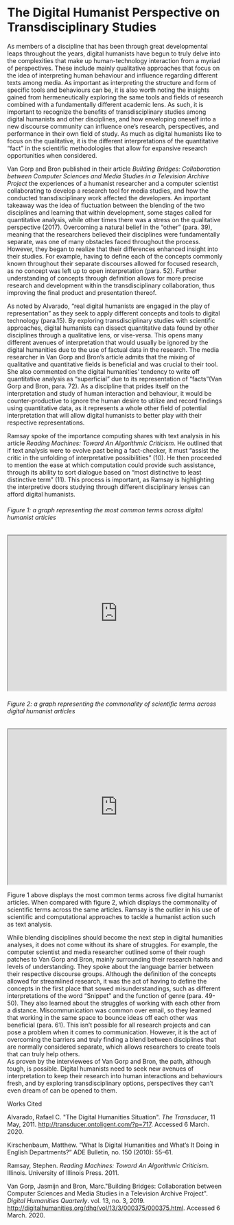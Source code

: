 # The Digital Humanist Perspective on Transdisciplinary Studies
  
  
  As members of a discipline that has been through great developmental leaps throughout the years, digital humanists have begun to truly delve into the complexities that make up human-technology interaction from a myriad of perspectives.  These include mainly qualitative approaches that focus on the idea of interpreting human behaviour and influence regarding different texts among media.  As important as interpreting the structure and form of specific tools and behaviours can be, it is also worth noting the insights gained from hermeneutically exploring the same tools and fields of research combined with a fundamentally different academic lens.  As such, it is important to recognize the benefits of transdisciplinary studies among digital humanists and other disciplines, and how enveloping oneself into a new discourse community can influence one’s research, perspectives, and performance in their own field of study.  As much as digital humanists like to focus on the qualitative, it is the different interpretations of the quantitative “fact” in the scientific methodologies that allow for expansive research opportunities when considered.


  Van Gorp and Bron published in their article *Building Bridges: Collaboration between Computer Sciences and Media Studies in a Television Archive Project* the experiences of a humanist researcher and a computer scientist collaborating to develop a research tool for media studies, and how the conducted transdisciplinary work affected the developers.  An important takeaway was the idea of fluctuation between the blending of the two disciplines and learning that within development, some stages called for quantitative analysis, while other times there was a stress on the qualitative perspective (2017).  Overcoming a natural belief in the “other” (para. 39), meaning that the researchers believed their disciplines were fundamentally separate, was one of many obstacles faced throughout the process.  However, they began to realize that their differences enhanced insight into their studies.  For example, having to define each of the concepts commonly known throughout their separate discourses allowed for focused research, as no concept was left up to open interpretation (para. 52).  Further understanding of concepts through definition allows for more precise research and development within the transdisciplinary collaboration, thus improving the final product and presentation thereof.
           
           
  As noted by Alvarado,  “real digital humanists are engaged in the play of representation” as they seek to apply different concepts and tools to digital technology (para.15). By exploring transdisciplinary studies with scientific approaches, digital humanists can dissect quantitative data found by other disciplines through a qualitative lens, or vise-versa. This opens many different avenues of interpretation that would usually be ignored by the digital humanities due to the use of factual data in the research.  The media researcher in Van Gorp and Bron’s article admits that the mixing of qualitative and quantitative fields is beneficial and was crucial to their tool.  She also commented on the digital humanities’ tendency to write off quantitative analysis as “superficial” due to its representation of “facts”(Van Gorp and Bron, para. 72).  As a discipline that prides itself on the interpretation and study of human interaction and behaviour, it would be counter-productive to ignore the human desire to utilize and record findings using quantitative data, as it represents a whole other field of potential interpretation that will allow digital humanists to better play with their respective representations.


  Ramsay spoke of the importance computing shares with text analysis in his article *Reading Machines: Toward An Algorithmic Criticism*.  He outlined that if text analysis were to evolve past being a fact-checker, it must “assist the critic in the unfolding of interpretative possibilities” (10).  He then proceeded to mention the ease at which computation could provide such assistance, through its ability to sort dialogue based on “most distinctive to least distinctive term” (11).  This process is important, as Ramsay is highlighting the interpretive doors studying through different disciplinary lenses can afford digital humanists.
  
  
###### Figure 1: a graph representing the most common terms across digital humanist articles
<iframe style='width: 509px; height: 362px;' src='https://voyant-tools.org/tool/Trends/?query=humanities&query=novel&query=digital&query=time&query=data&corpus=6b7bc844549713874b540a98b56cad55'></iframe>


###### Figure 2: a graph representing the commonality of scientific terms across digital humanist articles
<iframe style='width: 509px; height: 362px;' src='https://voyant-tools.org/tool/Trends/?query=scien*&query=data&query=qualitative&query=quantitative*&query=algorithm*&corpus=6b7bc844549713874b540a98b56cad55'></iframe>


  Figure 1 above displays the most common terms across five digital humanist articles.  When compared with figure 2, which displays the commonality of scientific terms across the same articles.  Ramsay is the outlier in his use of scientific and computational approaches to tackle a humanist action such as text analysis.
           
           
  While blending disciplines should become the next step in digital humanities analyses, it does not come without its share of struggles.  For example, the computer scientist and media researcher outlined some of their rough patches to Van Gorp and Bron, mainly surrounding their research habits and levels of understanding.  They spoke about the language barrier between their respective discourse groups. 
Although the definition of the concepts allowed for streamlined research, it was the act of having to define the concepts in the first place that sowed misunderstandings, such as different interpretations of the word “Snippet” and the function of genre (para. 49-50).  They also learned about the struggles of working with each other from a distance.  Miscommunication was common over email, so they learned that working in the same space to bounce ideas off each other was beneficial (para. 61).  This isn’t possible for all research projects and can pose a problem when it comes to communication.  However, it is the act of overcoming the barriers and truly finding a blend between disciplines that are normally considered separate, which allows researchers to create tools that can truly help others.  
As proven by the interviewees of Van Gorp and Bron, the path, although tough, is possible.  Digital humanists need to seek new avenues of interpretation to keep their research into human interactions and behaviours fresh, and by exploring transdisciplinary options, perspectives they can’t even dream of can be opened to them.






Works Cited


Alvarado, Rafael C. "The Digital Humanities Situation". *The Transducer*, 11 May, 2011.
  http://transducer.ontoligent.com/?p=717. Accessed 6 March. 2020.
  

Kirschenbaum, Matthew. “What Is Digital Humanities and What’s It Doing in English Departments?” ADE Bulletin, no. 150 (2010): 55–61.


Ramsay, Stephen. *Reading Machines: Toward An Algorithmic Criticism*. Illinois. University of Illinois Press. 2011.


Van Gorp, Jasmijn and Bron, Marc."Building Bridges: Collaboration between Computer Sciences and Media Studies in a Television Archive Project". *Digital Humanities Quarterly*. vol. 13, no. 3, 2019. http://digitalhumanities.org/dhq/vol/13/3/000375/000375.html. Accessed 6 March. 2020.
